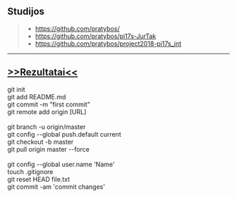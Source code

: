 ## Studijos
> - https://github.com/pratybos/
> - https://github.com/pratybos/pi17s-JurTak
> - https://github.com/pratybos/project2018-pi17s_int
---
<a href="https://docs.google.com/spreadsheets/d/e/2PACX-1vTNi2q4gZA2wqWGSDFSN8FsdLK6-DrkADRIGVkNSTlQgpIXUDZCL-D_DdDNadCtw77WbTbxaZf3ZwrX/pubhtml?gid=1450898108&single=true">>>Rezultatai<<</a>
---
git init<br>
git add README.md<br>
git commit -m "first commit"<br>
git remote add origin [URL]<br>
<br>
git branch -u origin/master<br>
git config --global push.default current<br>
git checkout -b master<br>
git pull origin master --force<br>
<br>
git config --global user.name 'Name'<br>
touch .gitignore<br>
git reset HEAD file.txt<br>
git commit -am 'commit changes'
